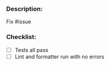 ### Description:
<!-- A summary of the change included and which issue it addresses.
Please include any relevant motivation and background. -->

Fix #issue

### Checklist:
<!-- Please tick these as appropriate using [x] -->

- [ ] Tests all pass
- [ ] Lint and formatter run with no errors
